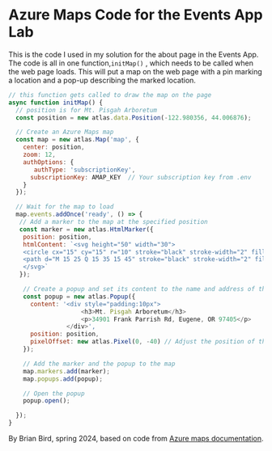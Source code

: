 <h1>Azure Maps Code for the Events App Lab</h1>

This is the code I used in my solution for the about page in the Events App. The code is all in one function,`initMap()` , which needs to be called when the web page loads. This will put a map on the web page with a pin marking a location and a pop-up describing the marked location.

```javascript
// this function gets called to draw the map on the page
async function initMap() {
  // position is for Mt. Pisgah Arboretum
  const position = new atlas.data.Position(-122.980356, 44.006876);  

  // Create an Azure Maps map
  const map = new atlas.Map('map', {
    center: position,
    zoom: 12,
    authOptions: {
       authType: 'subscriptionKey',
      subscriptionKey: AMAP_KEY  // Your subscription key from .env
    }
  });

  // Wait for the map to load
  map.events.addOnce('ready', () => {
   // Add a marker to the map at the specified position
   const marker = new atlas.HtmlMarker({
    position: position,
    htmlContent: `<svg height="50" width="30">
    <circle cx="15" cy="15" r="10" stroke="black" stroke-width="2" fill="red" />
    <path d="M 15 25 Q 15 35 15 45" stroke="black" stroke-width="2" fill="transparent" />
    </svg>`
   });

    // Create a popup and set its content to the name and address of the location
    const popup = new atlas.Popup({
      content: '<div style="padding:10px">
					<h3>Mt. Pisgah Arboretum</h3>
					<p>34901 Frank Parrish Rd, Eugene, OR 97405</p>
				</div>',
      position: position,
      pixelOffset: new atlas.Pixel(0, -40) // Adjust the position of the popup
    });

    // Add the marker and the popup to the map
    map.markers.add(marker);
    map.popups.add(popup);

    // Open the popup
    popup.open();

  });
}
```



By Brian Bird, spring <time>2024</time>, based on code from [Azure maps documentation](https://learn.microsoft.com/en-us/azure/azure-maps/?source=recommendations).
